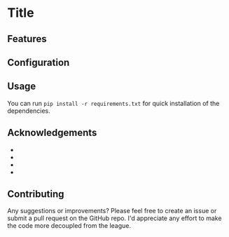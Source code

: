 # Title

## Features

## Configuration

## Usage
You can run `pip install -r requirements.txt` for quick installation of the dependencies.

## Acknowledgements
- []()
- []()
- []()
- []()

## Contributing
Any suggestions or improvements? Please feel free to create an issue or submit a pull request on the GitHub repo. I'd appreciate any effort to make the code more decoupled from the league.
